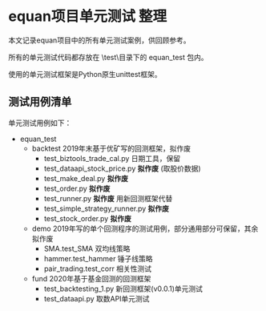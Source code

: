 # equan项目单元测试 整理

本文记录equan项目中的所有单元测试案例，供回顾参考。

所有的单元测试代码都存放在 \test\目录下的 equan_test 包内。

使用的单元测试框架是Python原生unittest框架。

## 测试用例清单

单元测试用例如下：

- equan_test
  - backtest 2019年末基于优矿写的回测框架，拟作废
    - test_biztools_trade_cal.py 日期工具，保留
    - test_dataapi_stock_price.py **拟作废** (取股价数据)
    - test_make_deal.py **拟作废**
    - test_order.py **拟作废**
    - test_runner.py **拟作废** 用新回测框架代替
    - test_simple_strategy_runner.py **拟作废**
    - test_stock_order.py **拟作废**
  - demo 2019年写的单个回测程序的测试用例，部分通用部分可保留，其余拟作废
    - SMA.test_SMA 双均线策略
    - hammer.test_hammer 锤子线策略
    - pair_trading.test_corr 相关性测试
  - fund 2020年基于基金回测的回测框架
    - test_backtesting_1.py 新回测框架(v0.0.1)单元测试
    - test_dataapi.py 取数API单元测试
